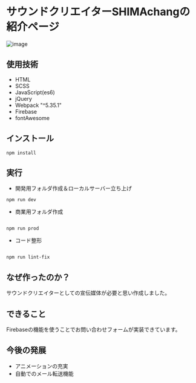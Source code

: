 # サウンドクリエイターSHIMAchangの紹介ページ
![image](https://user-images.githubusercontent.com/79071305/116765532-99de5800-aa60-11eb-8214-45c2fb007fbf.png
)

## 使用技術
* HTML
* SCSS
* JavaScript(es6)
* jQuery
* Webpack "^5.35.1"
* Firebase
* fontAwesome

## インストール
```
npm install
```

## 実行
* 開発用フォルダ作成＆ローカルサーバー立ち上げ
```
npm run dev
```
* 商業用フォルダ作成
```

npm run prod
```

* コード整形
```

npm run lint-fix
```
## なぜ作ったのか？
<p>サウンドクリエイターとしての宣伝媒体が必要と思い作成しました。</p>

## できること
<P>Firebaseの機能を使うことでお問い合わせフォームが実装できています。</p>

## 今後の発展
* アニメーションの充実
* 自動でのメール転送機能